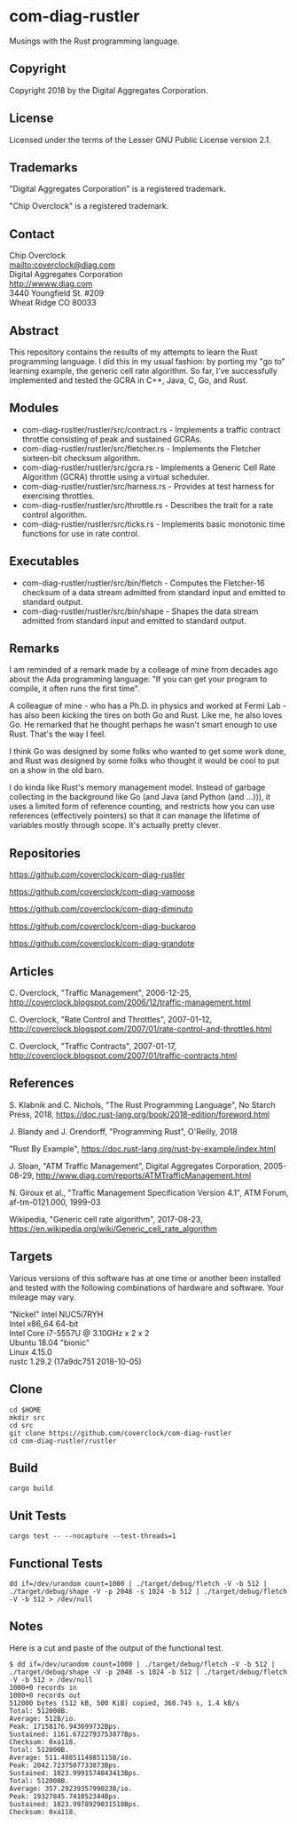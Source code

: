 # com-diag-rustler

Musings with the Rust programming language.

## Copyright

Copyright 2018 by the Digital Aggregates Corporation.

## License

Licensed under the terms of the Lesser GNU Public License version 2.1.

## Trademarks

"Digital Aggregates Corporation" is a registered trademark.

"Chip Overclock" is a registered trademark.

## Contact

Chip Overclock    
<mailto:coverclock@diag.com>    
Digital Aggregates Corporation    
<http://wwww.diag.com>    
3440 Youngfield St. #209    
Wheat Ridge CO 80033    

## Abstract

This repository contains the results of my attempts to learn the Rust
programming language. I did this in my usual fashion: by porting my "go to"
learning example, the generic cell rate algorithm. So far, I've successfully
implemented and tested the GCRA in C++, Java, C, Go, and Rust.

## Modules

* com-diag-rustler/rustler/src/contract.rs - Implements a traffic contract throttle consisting of peak and sustained GCRAs.
* com-diag-rustler/rustler/src/fletcher.rs - Implements the Fletcher sixteen-bit checksum algorithm.
* com-diag-rustler/rustler/src/gcra.rs - Implements a Generic Cell Rate Algorithm (GCRA) throttle using a virtual scheduler.
* com-diag-rustler/rustler/src/harness.rs - Provides at test harness for exercising throttles.
* com-diag-rustler/rustler/src/throttle.rs - Describes the trait for a rate control algorithm.
* com-diag-rustler/rustler/src/ticks.rs - Implements basic monotonic time functions for use in rate control.

## Executables

* com-diag-rustler/rustler/src/bin/fletch - Computes the Fletcher-16 checksum of a data stream admitted from standard input and emitted to standard output.
* com-diag-rustler/rustler/src/bin/shape - Shapes the data stream admitted from standard input and emitted to standard output.

## Remarks

I am reminded of a remark made by a colleage of mine from decades ago about
the Ada programming language: "If you can get your program to compile, it
often runs the first time".

A colleague of mine - who has a Ph.D. in physics and worked at Fermi Lab - has
also been kicking the tires on both Go and Rust. Like me, he also loves Go.
He remarked that he thought perhaps he wasn't smart enough to use Rust.
That's the way I feel.

I think Go was designed by some folks who wanted to get some work done,
and Rust was designed by some folks who thought it would be cool to put on a
show in the old barn.

I do kinda like Rust's memory management model. Instead of garbage collecting
in the background like Go (and Java (and Python (and ...))), it uses a
limited form of reference counting, and restricts how you can use references
(effectively pointers) so that it can manage the lifetime of variables mostly
through scope. It's actually pretty clever.

## Repositories

<https://github.com/coverclock/com-diag-rustler>

<https://github.com/coverclock/com-diag-vamoose>

<https://github.com/coverclock/com-diag-diminuto>

<https://github.com/coverclock/com-diag-buckaroo>

<https://github.com/coverclock/com-diag-grandote>

## Articles

C. Overclock, "Traffic Management", 2006-12-25,
<http://coverclock.blogspot.com/2006/12/traffic-management.html>

C. Overclock, "Rate Control and Throttles", 2007-01-12,
<http://coverclock.blogspot.com/2007/01/rate-control-and-throttles.html>

C. Overclock, "Traffic Contracts", 2007-01-17,
<http://coverclock.blogspot.com/2007/01/traffic-contracts.html>

## References

S. Klabnik and C. Nichols, "The Rust Programming Language", No Starch Press,
2018, <https://doc.rust-lang.org/book/2018-edition/foreword.html>

J. Blandy and J. Orendorff, "Programming Rust", O'Reilly, 2018

"Rust By Example",
<https://doc.rust-lang.org/rust-by-example/index.html>

J. Sloan, "ATM Traffic Management", Digital Aggregates Corporation, 2005-08-29,
<http://www.diag.com/reports/ATMTrafficManagement.html>

N. Giroux et al., "Traffic Management Specification Version 4.1", ATM Forum,
af-tm-0121.000, 1999-03

Wikipedia, "Generic cell rate algorithm", 2017-08-23,
<https://en.wikipedia.org/wiki/Generic_cell_rate_algorithm>

## Targets

Various versions of this software has at one time or another been installed
and tested with the following combinations of hardware and software. Your
mileage may vary.

"Nickel"
Intel NUC5i7RYH    
Intel x86_64 64-bit    
Intel Core i7-5557U @ 3.10GHz x 2 x 2    
Ubuntu 18.04 "bionic"    
Linux 4.15.0    
rustc 1.29.2 (17a9dc751 2018-10-05)    

## Clone

    cd $HOME
    mkdir src
    cd src
    git clone https://github.com/coverclock/com-diag-rustler
    cd com-diag-rustler/rustler

## Build

    cargo build

## Unit Tests

    cargo test -- --nocapture --test-threads=1

## Functional Tests

    dd if=/dev/urandom count=1000 | ./target/debug/fletch -V -b 512 | ./target/debug/shape -V -p 2048 -s 1024 -b 512 | ./target/debug/fletch -V -b 512 > /dev/null

## Notes

Here is a cut and paste of the output of the functional test.

    $ dd if=/dev/urandom count=1000 | ./target/debug/fletch -V -b 512 | ./target/debug/shape -V -p 2048 -s 1024 -b 512 | ./target/debug/fletch -V -b 512 > /dev/null
    1000+0 records in
    1000+0 records out
    512000 bytes (512 kB, 500 KiB) copied, 368.745 s, 1.4 kB/s
    Total: 512000B.
    Average: 512B/io.
    Peak: 17158176.943699732Bps.
    Sustained: 1161.6722793753877Bps.
    Checksum: 0xa118.
    Total: 512000B.
    Average: 511.4885114885115B/io.
    Peak: 2042.7237507733873Bps.
    Sustained: 1023.9991574043413Bps.
    Total: 512000B.
    Average: 357.2923935799023B/io.
    Peak: 19327845.741052344Bps.
    Sustained: 1023.9978929031518Bps.
    Checksum: 0xa118.
